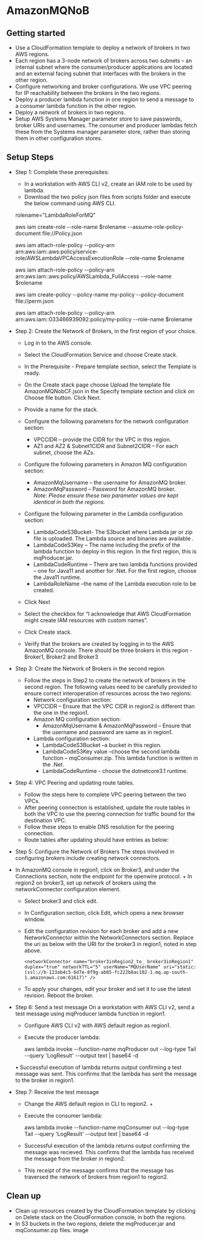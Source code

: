 # AmazonMQNoB

## Getting started

+ Use a CloudFormation template to deploy a network of brokers in two AWS regions. 
+ Each region has a 3-node network of brokers across two subnets – an internal subnet where the consumer/producer applications are located and an external facing subnet that interfaces with the brokers in the other region.
+ Configure networking and broker configurations. We use VPC peering for IP reachability between the brokers in the two regions.
+ Deploy a producer lambda function in one region to send a message to a consumer lambda function in the other region.
+ Deploy a network of brokers in two regions.
+ Setup AWS Systems Manager parameter store to save passwords, broker URIs and usernames. The consumer and producer lambdas fetch these from the Systems manager parameter store, rather than storing them in other configuration stores.
## Setup Steps 
+  Step 1: Complete these prerequisites: 
    + In a workstation with AWS CLI v2, create an IAM role to be used by lambda.  
    +  Download the two policy json files from scripts folder and execute the below command using AWS CLI.

    rolename="LambdaRoleForMQ"
    
    aws iam create-role --role-name $rolename --assume-role-policy-document file://Policy.json
    
    aws iam attach-role-policy --policy-arn arn:aws:iam::aws:policy/service-role/AWSLambdaVPCAccessExecutionRole --role-name $rolename
    
    aws iam attach-role-policy --policy-arn arn:aws:iam::aws:policy/AWSLambda_FullAccess --role-name $rolename

    aws iam create-policy --policy-name my-policy --policy-document file://perm.json

    aws iam attach-role-policy --policy-arn arn:aws:iam::033466939092:policy/my-policy --role-name $rolename

+ Step 2: Create the Network of Brokers, in the first region of your choice.
  + Log in to the AWS console.  
  + Select the CloudFormation Service and choose Create stack.
  + In the Prerequisite - Prepare template section, select the Template is ready.
  + On the Create stack page choose Upload the template file AmazonMQNobCF.json in the Specify template section and click on Choose file button. Click Next.
  + Provide a name for the stack.

  + Configure the following parameters for the network configuration section: 
    +  VPCCIDR – provide the CIDR for the VPC in this region. 
    + AZ1 and AZ2 & Subnet1CIDR and Subnet2CIDR – For each subnet, choose the AZs.

  + Configure the following parameters in Amazon MQ configuration section: 
    + AmazonMqUsername – the username for AmazonMQ broker. 
    + AmazonMqPassword – Password for AmazonMQ broker.    
  **Note:* Please ensure these two parameter values are kept identical in both the regions.*

  + Configure the following parameter in the Lambda configuration section:

    + LambdaCodeS3Bucket- The S3bucket where Lambda jar or zip file is uploaded. The Lambda source and binaries are available . 
    + LambdaCodeS3Key – The name including the prefix of the lambda function to deploy in this region. In the first region, this is mqProducer.jar. 
    + LambdaCodeRuntime – There are two lambda functions provided – one for Java11 and another for .Net. For the first region, choose the Java11 runtime. 
    + LambdaRoleName –the name of the Lambda execution role to be created.

  + Click Next  
  + Select the checkbox for “I acknowledge that AWS CloudFormation might create IAM resources with custom names”. 
  + Click Create stack. 
  + Verify that the brokers are created by logging in to the AWS AmazonMQ console. There should be three brokers in this region - Broker1, Broker2 and Broker3 

+ Step 3: Create the Network of Brokers in the second region 
  + Follow the steps in Step2 to create the network of brokers in the second region. The following values need to be carefully provided to ensure correct interoperation of resources across the two regions: 
    +  Network configuration section:
      +  VPCCIDR – Ensure that the VPC CIDR in region2 is different than the one in the region1. 
    + Amazon MQ configuration section: 
      + AmazonMqUsername & AmazonMqPassword – Ensure that the username and password are same as in region1. 
    + Lambda configuration section: 
       + LambdaCodeS3Bucket –a bucket in this region. 
       + LambdaCodeS3Key value –choose the second lambda function – mqConsumer.zip. This lambda function is written in the .Net. 
       + LambdaCodeRuntime - choose the dotnetcore3.1 runtime.

+ Step 4: VPC Peering and updating route tables. 
  + Follow the steps here to complete VPC peering between the two VPCs. 
  + After peering connection is established, update the route tables in both the VPC to use the peering connection for traffic bound for the destination VPC. 
  + Follow these steps to enable DNS resolution for the peering connection. 
  + Route tables after updating should have entries as below:

+ Step 5: Configure the Network of Brokers The steps involved in configuring brokers include creating network connectors.

+ In AmazonMQ console in region1, click on Broker3, and under the Connections section, note the endpoint for the openwire protocol. + In region2 on broker3, set up network of brokers using the networkConnector configuration element. 
  +  Select broker3 and click edit.

  +  In Configuration section, click Edit, which opens a new browser window.

  + Edit the configuration revision for each broker and add a new NetworkConnector within the NetworkConnectors section. Replace the uri as below with the URI for the broker3 in region1, noted in step above.

        <networkConnector name="broker3inRegion2_to_ broker3inRegion1" duplex="true" networkTTL="5" userName="MQUserName" uri="static:(ssl://b-123ab4c5-6d7e-8f9g-ab85-fc222b8ac102-1.mq.ap-south-1.amazonaws.com:61617)" />
  +  To apply your changes, edit your broker and set it to use the latest revision. Reboot the broker.

+ Step 6: Send a test message On a workstation with AWS CLI v2, send a test message using mqProducer lambda function in region1.

  + Configure AWS CLI v2 with AWS default region as region1. 
  + Execute the producer lambda:

    aws lambda invoke --function-name mqProducer out --log-type Tail --query 'LogResult' --output text | base64 -d

  • Successful execution of lambda returns output confirming a test message was sent. This confirms that the lambda has sent the message to the broker in region1.
 
+ Step 7: Receive the test message 
  + Change the AWS default region in CLI to region2. +
  + Execute the consumer lambda:

    aws lambda invoke --function-name mqConsumer out --log-type Tail --query 'LogResult' --output text | base64 -d

  + Successful execution of the lambda returns output confirming the message was recieved. This confirms that the lambda has received the message from the broker in region2.
  + This receipt of the message confirms that the message has traversed the network of brokers from region1 to region2.

## Clean up

+ Clean up resources created by the CloudFormation template by clicking on Delete stack on the CloudFormation console, in both the regions. 
+  In S3 buckets in the two regions, delete the mqProducer.jar and mqConsumer.zip files. image
